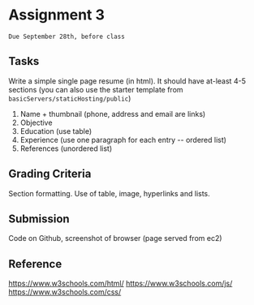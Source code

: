 # Assignment 3
`Due September 28th, before class`


## Tasks

Write a simple single page resume (in html). It should have at-least 4-5 sections (you can also use the starter template from `basicServers/staticHosting/public`)

1. Name + thumbnail (phone, address and email are links) 
2. Objective 
3. Education (use table) 
4. Experience (use one paragraph for each entry -- ordered list) 
5. References (unordered list)


## Grading Criteria

Section formatting. Use of table, image, hyperlinks and lists.


## Submission
Code on Github, screenshot of browser (page served from ec2)


## Reference
https://www.w3schools.com/html/
https://www.w3schools.com/js/
https://www.w3schools.com/css/


